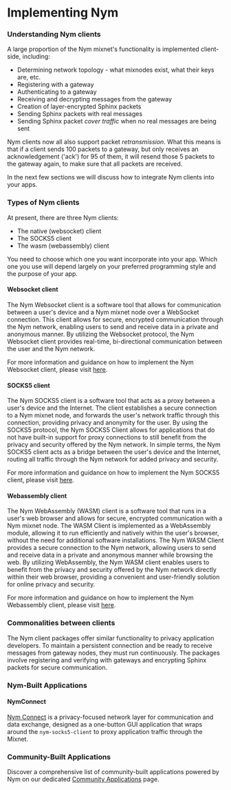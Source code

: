 # Implementing Nym 

### Understanding Nym clients

A large proportion of the Nym mixnet's functionality is implemented client-side, including:

* Determining network topology - what mixnodes exist, what their keys are, etc.
* Registering with a gateway
* Authenticating to a gateway
* Receiving and decrypting messages from the gateway
* Creation of layer-encrypted Sphinx packets
* Sending Sphinx packets with real messages
* Sending Sphinx packet *cover traffic* when no real messages are being sent

Nym clients now all also support packet *retransmission*. What this means is that if a client sends 100 packets to a gateway, but only receives an acknowledgement ('ack') for 95 of them, it will resend those 5 packets to the gateway again, to make sure that all packets are received.

In the next few sections we will discuss how to integrate Nym clients into your apps.
### Types of Nym clients

At present, there are three Nym clients:

* The native (websocket) client
* The SOCKS5 client
* The wasm (webassembly) client

You need to choose which one you want incorporate into your app. Which one you use will depend largely on your preferred programming style and the purpose of your app.

#### Websocket client

The Nym Websocket client is a software tool that allows for communication between a user's device and a Nym mixnet node over a WebSocket connection. This client allows for secure, encrypted communication through the Nym network, enabling users to send and receive data in a private and anonymous manner. By utilizing the Websocket protocol, the Nym Websocket client provides real-time, bi-directional communication between the user and the Nym network.

For more information and guidance on how to implement the Nym Websocket client, please visit [here](https://nymtech.net/docs/stable/integrations/websocket-client).

#### SOCKS5 client

The Nym SOCKS5 client is a software tool that acts as a proxy between a user's device and the Internet. The client establishes a secure connection to a Nym mixnet node, and forwards the user's network traffic through this connection, providing privacy and anonymity for the user. By using the SOCKS5 protocol, the Nym SOCKS5 Client allows for applications that do not have built-in support for proxy connections to still benefit from the privacy and security offered by the Nym network. In simple terms, the Nym SOCKS5 client acts as a bridge between the user's device and the Internet, routing all traffic through the Nym network for added privacy and security.

For more information and guidance on how to implement the Nym SOCKS5 client, please visit [here](https://nymtech.net/docs/stable/integrations/socks5-client).

#### Webassembly client

The Nym WebAssembly (WASM) client is a software tool that runs in a user's web browser and allows for secure, encrypted communication with a Nym mixnet node. The WASM Client is implemented as a WebAssembly module, allowing it to run efficiently and natively within the user's browser, without the need for additional software installations. The Nym WASM Client provides a secure connection to the Nym network, allowing users to send and receive data in a private and anonymous manner while browsing the web. By utilizing WebAssembly, the Nym WASM client enables users to benefit from the privacy and security offered by the Nym network directly within their web browser, providing a convenient and user-friendly solution for online privacy and security.

For more information and guidance on how to implement the Nym Webassembly client, please visit [here](https://nymtech.net/docs/stable/integrations/wasm-client).

### Commonalities between clients

The Nym client packages offer similar functionality to privacy application developers. To maintain a persistent connection and be ready to receive messages from gateway nodes, they must run continuously. The packages involve registering and verifying with gateways and encrypting Sphinx packets for secure communication.

### Nym-Built Applications

#### NymConnect

[Nym Connect](/quickstart/nymconnect-gui.html) is a privacy-focused network layer for communication and data exchange, designed as a one-button GUI application that wraps around the `nym-socks5-client` to proxy application traffic through the Mixnet.


### Community-Built Applications

Discover a comprehensive list of community-built applications powered by Nym on our dedicated [Community Applications](/community-resources/community-applications.md) page.